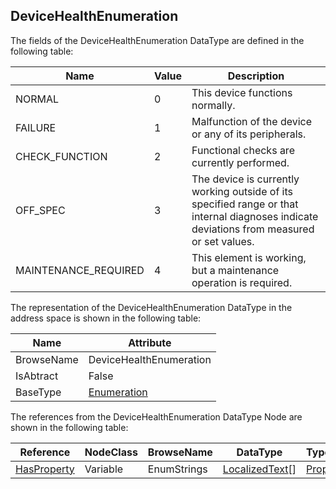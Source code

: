 <!-- datatype -->
## DeviceHealthEnumeration
<!-- end of description -->
The fields of the DeviceHealthEnumeration DataType are defined in the following table:  

|Name|Value| Description|
|---|---|---|
|NORMAL|0|This device functions normally.|
|FAILURE|1|Malfunction of the device or any of its peripherals.|
|CHECK_FUNCTION|2|Functional checks are currently performed.|
|OFF_SPEC|3|The device is currently working outside of its specified range or that internal diagnoses indicate deviations from measured or set values.|
|MAINTENANCE_REQUIRED|4|This element is working, but a maintenance operation is required.|

The representation of the DeviceHealthEnumeration DataType in the address space is shown in the following table:  

|Name|Attribute|
|---|---|
|BrowseName|DeviceHealthEnumeration|
|IsAbtract|False|
|BaseType|[Enumeration](../../../Core/Part3/DataTypes/Enumeration/readme.md)|

The references from the DeviceHealthEnumeration DataType Node are shown in the following table:  

|Reference|NodeClass|BrowseName|DataType|TypeDefinition|ModellingRule|
|---|---|---|---|---|---|
|[HasProperty](../../../Core/Part3/ReferenceTypes/HasProperty/readme.md)|Variable|EnumStrings|[LocalizedText](../../../Core/Part3/DataTypes/LocalizedText/readme.md)[]|[PropertyType](../../../Core/Part5/VariableTypes/PropertyType/readme.md)|[Mandatory](../../../Core/Objects/Mandatory/readme.md)|

